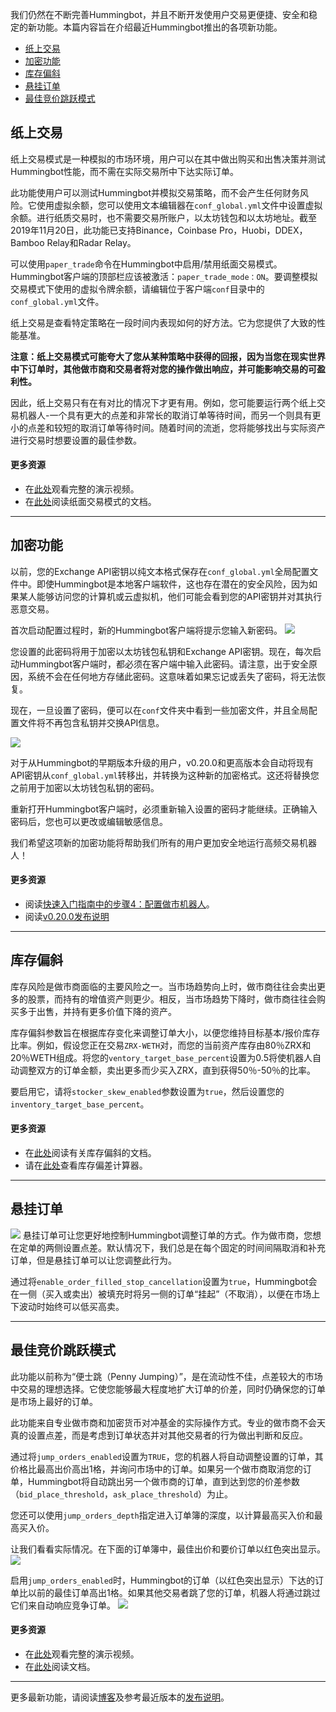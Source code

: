 我们仍然在不断完善Hummingbot，并且不断开发使用户交易更便捷、安全和稳定的新功能。本篇内容旨在介绍最近Hummingbot推出的各项新功能。

- [纸上交易](#纸上交易)
- [加密功能](#加密功能)
- [库存偏斜](#库存偏斜)
- [悬挂订单](#悬挂订单)
- [最佳竞价跳跃模式](#最佳竞价跳跃模式)

## 纸上交易

纸上交易模式是一种模拟的市场环境，用户可以在其中做出购买和出售决策并测试Hummingbot性能，而不需在实际交易所中下达实际订单。

此功能使用户可以测试Hummingbot并模拟交易策略，而不会产生任何财务风险。它使用虚拟余额，您可以使用文本编辑器在```conf_global.yml```文件中设置虚拟余额。进行纸质交易时，也不需要交易所账户，以太坊钱包和以太坊地址。截至2019年11月20日，此功能已支持Binance，Coinbase Pro，Huobi，DDEX，Bamboo Relay和Radar Relay。

可以使用```paper_trade```命令在Hummingbot中启用/禁用纸面交易模式。 Hummingbot客户端的顶部栏应该被激活：```paper_trade_mode：ON```。要调整模拟交易模式下使用的虚拟令牌余额，请编辑位于客户端```conf```目录中的```conf_global.yml```文件。

纸上交易是查看特定策略在一段时间内表现如何的好方法。它为您提供了大致的性能基准。

**注意：纸上交易模式可能夸大了您从某种策略中获得的回报，因为当您在现实世界中下订单时，其他做市商和交易者将对您的操作做出响应，并可能影响交易的可盈利性。**

因此，纸上交易只有在有对比的情况下才更有用。例如，您可能要运行两个纸上交易机器人-一个具有更大的点差和非常长的取消订单等待时间，而另一个则具有更小的点差和较短的取消订单等待时间。随着时间的流逝，您将能够找出与实际资产进行交易时想要设置的最佳参数。

#### 更多资源

- 在[此处](https://www.youtube.com/watch?v=Zxq6S317pfw&feature=youtu.be&t=385)观看完整的演示视频。
- 在[此处](https://docs.hummingbot.io/utilities/paper-trade/)阅读纸面交易模式的文档。

---
## 加密功能

以前，您的Exchange API密钥以纯文本格式保存在```conf_global.yml```全局配置文件中。即使Hummingbot是本地客户端软件，这也存在潜在的安全风险，因为如果某人能够访问您的计算机或云虚拟机，他们可能会看到您的API密钥并对其执行恶意交易。

首次启动配置过程时，新的Hummingbot客户端将提示您输入新密码。
![](https://hummingbot.io/static/93651605b3369201fbe631d1da142cca/ed7b0/image1.png)

您设置的此密码将用于加密以太坊钱包私钥和Exchange API密钥。现在，每次启动Hummingbot客户端时，都必须在客户端中输入此密码。请注意，出于安全原因，系统不会在任何地方存储此密码。这意味着如果忘记或丢失了密码，将无法恢复。

现在，一旦设置了密码，便可以在```conf```文件夹中看到一些加密文件，并且全局配置文件将不再包含私钥并交换API信息。

![](https://hummingbot.io/static/ffcbeee88ff3b52b852a012cb49193ef/ed7b0/image2.png)

对于从Hummingbot的早期版本升级的用户，v0.20.0和更高版本会自动将现有API密钥从```conf_global.yml```转移出，并转换为这种新的加密格式。这还将替换您之前用于加密以太坊钱包私钥的密码。

重新打开Hummingbot客户端时，必须重新输入设置的密码才能继续。正确输入密码后，您也可以更改或编辑敏感信息。

我们希望这项新的加密功能将帮助我们所有的用户更加安全地运行高频交易机器人！

#### 更多资源

- 阅读[快速入门指南中的步骤4：配置做市机器人](https://docs.hummingbot.io/quickstart/3-configure-bot/#step-4-configure-a-market-making-bot)。
- 阅读[v0.20.0发布说明](https://docs.hummingbot.io/release-notes/0.20.0/)

---
## 库存偏斜

库存风险是做市商面临的主要风险之一。当市场趋势向上时，做市商往往会卖出更多的股票，而持有的增值资产则更少。相反，当市场趋势下降时，做市商往往会购买多于出售，并持有更多价值下降的资产。

库存偏斜参数旨在根据库存变化来调整订单大小，以便您维持目标基本/报价库存比率。例如，假设您正在交易```ZRX-WETH```对，而您的当前资产库存由80％ZRX和20％WETH组成。将您的```ventory_target_base_percent```设置为0.5将使机器人自动调整双方的订单金额，卖出更多而少买入ZRX，直到获得50％-50％的比率。

要启用它，请将```stocker_skew_enabled```参数设置为```true```，然后设置您的```inventory_target_base_percent```。

#### 更多资源

- 在[此处](https://docs.hummingbot.io/strategies/pure-market-making/#inventory-based-dynamic-order-sizing)阅读有关库存偏斜的文档。
- 请在[此处](https://docs.google.com/spreadsheets/d/16oCExZyM8Wo8d0aRPmT_j7oXCzea3knQ5mmm0LlPGbU/edit#gid=690135600)查看库存偏差计算器。

---
## 悬挂订单

![](https://hummingbot.io/static/4d2a3f80d7b4541fe0cc955207e96b3a/ed7b0/demo2_2.png)
悬挂订单可让您更好地控制Hummingbot调整订单的方式。作为做市商，您想在定单的两侧设置点差。默认情况下，我们总是在每个固定的时间间隔取消和补充订单，但是悬挂订单可以让您调整此行为。

通过将```enable_order_filled_stop_cancellation```设置为```true```，Hummingbot会在一侧（买入或卖出）被填充时将另一侧的订单“挂起”（不取消），以便在市场上下波动时始终可以低买高卖。

---
## 最佳竞价跳跃模式

此功能以前称为“便士跳（Penny Jumping）”，是在流动性不佳，点差较大的市场中交易的理想选择。它使您能够最大程度地扩大订单的价差，同时仍确保您的订单是市场上最好的订单。

此功能来自专业做市商和加密货币对冲基金的实际操作方式。专业的做市商不会天真的设置点差，而是考虑到订单状态并对其他交易者的行为做出判断和反应。

通过将```jump_orders_enabled```设置为```TRUE```，您的机器人将自动调整设置的订单，其价格比最高出价高出1格，并询问市场中的订单。如果另一个做市商取消您的订单，Hummingbot将自动跳出另一个做市商的订单，直到达到您的价差参数（```bid_place_threshold```，```ask_place_threshold```）为止。

您还可以使用```jump_orders_depth```指定进入订单簿的深度，以计算最高买入价和最高买入价。

让我们看看实际情况。在下面的订单簿中，最佳出价和要价订单以红色突出显示。
![](https://hummingbot.io/static/72243a277da7ec0bee8cbd354ce31ee4/ed7b0/demo6.png)

启用```jump_orders_enabled```时，Hummingbot的订单（以红色突出显示）下达的订单比以前的最佳订单高出1格。如果其他交易者跳了您的订单，机器人将通过跳过它们来自动响应竞争订单。
![](https://hummingbot.io/static/a600e949a705853afc94ce118db0b3bf/ed7b0/demo7.png)

#### 更多资源

- 在[此处](https://www.youtube.com/watch?v=7fnAUXRLF4g&feature=youtu.be&t=1491)观看完整的演示视频。
- 在[此处](https://docs.hummingbot.io/strategies/pure-market-making/#penny-jumping-mode)阅读文档。

---
更多最新功能，请阅读[博客](https://hummingbot.io/blog/2019-11-advanced-market-making/)及参考最近版本的[发布说明](https://docs.hummingbot.io/release-notes/)。
